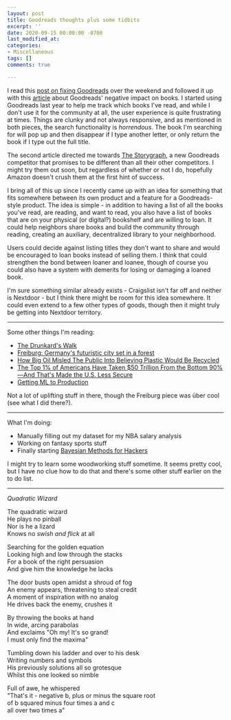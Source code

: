 ```yaml
---
layout: post
title: Goodreads thoughts plus some tidbits
excerpt: ''
date: 2020-09-15 00:00:00 -0700
last_modified_at: 
categories:
- Miscellaneous
tags: []
comments: true

---
```

I read this [post on fixing Goodreads](https://prepend.com/culture/2020/09/fixing_goodreads.html) over the weekend and followed it up with this [article](https://www.newstatesman.com/science-tech/social-media/2020/08/better-goodreads-possible-bad-for-books-storygraph-amazon) about Goodreads' negative impact on books. I started using Goodreads last year to help me track which books I've read, and while I don't use it for the community at all, the user experience is quite frustrating at times. Things are clunky and not always responsive, and as mentioned in both pieces, the search functionality is _horrendous_. The book I'm searching for will pop up and then disappear if I type another letter, or only return the book if I type out the full title.

The second article directed me towards [The Storygraph](https://beta.thestorygraph.com/), a new Goodreads competitor that promises to be different than all their other competitors. I might try them out soon, but regardless of whether or not I do, hopefully Amazon doesn't crush them at the first hint of success.

I bring all of this up since I recently came up with an idea for something that fits somewhere between its own product and a feature for a Goodreads-style product. The idea is simple - in addition to having a list of all the books you've read, are reading, and want to read, you also have a list of books that are on your physical (or digital?) bookshelf and are willing to loan. It could help neighbors share books and build the community through reading, creating an auxiliary, decentralized library to your neighborhood.

Users could decide against listing titles they don't want to share and would be encouraged to loan books instead of selling them. I think that could strengthen the bond between loaner and loanee, though of course you could also have a system with demerits for losing or damaging a loaned book.

I'm sure something similar already exists - Craigslist isn't far off and neither is Nextdoor - but I think there might be room for this idea somewhere. It could even extend to a few other types of goods, though then it might truly be getting into Nextdoor territory.

***

Some other things I'm reading:

* [The Drunkard's Walk](https://www.penguinrandomhouse.com/books/115699/the-drunkards-walk-by-leonard-mlodinow/)
* [Freiburg: Germany's futuristic city set in a forest](http://www.bbc.com/travel/story/20200715-freiburg-germanys-futuristic-city-set-in-a-forest)
* [How Big Oil Misled The Public Into Believing Plastic Would Be Recycled](https://www.npr.org/2020/09/11/897692090/how-big-oil-misled-the-public-into-believing-plastic-would-be-recycled)
* [The Top 1% of Americans Have Taken $50 Trillion From the Bottom 90%—And That's Made the U.S. Less Secure](https://time.com/5888024/50-trillion-income-inequality-america/)
* [Getting ML to Production](https://veekaybee.github.io/2020/06/09/ml-in-prod/)

Not a lot of uplifting stuff in there, though the Freiburg piece was über cool (see what I did there?).

***

What I'm doing:

* Manually filling out my dataset for my NBA salary analysis
* Working on fantasy sports stuff
* Finally starting [Bayesian Methods for Hackers](https://github.com/CamDavidsonPilon/Probabilistic-Programming-and-Bayesian-Methods-for-Hackers)

I might try to learn some woodworking stuff sometime. It seems pretty cool, but I have no clue how to do that and there's some other stuff earlier on the to do list.

***

_Quadratic Wizard_

The quadratic wizard  
He plays no pinball  
Nor is he a lizard  
Knows no _swish and flick_ at all

Searching for the golden equation  
Looking high and low through the stacks  
For a book of the right persuasion  
And give him the knowledge he lacks

The door busts open amidst a shroud of fog  
An enemy appears, threatening to steal credit  
A moment of inspiration with no analog  
He drives back the enemy, crushes it

By throwing the books at hand  
In wide, arcing parabolas  
And exclaims "Oh my! It's so grand!  
I must only find the maxima"

Tumbling down his ladder and over to his desk  
Writing numbers and symbols  
His previously solutions all so grotesque  
Whilst this one looked so nimble

Full of awe, he whispered  
"That's it - negative b, plus or minus the square root  
of b squared minus four times a and c  
all over two times a"